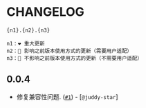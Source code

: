 # CHANGELOG

```
{n1}.{n2}.{n3}

n1：❤️ 重大更新
n2：💛 影响之前版本使用方式的更新（需要用户适配）
n3：💚 不影响之前版本使用方式的更新（不需要用户适配）
```

## 0.0.4

- 修复兼容性问题. ([`#1`](https://github.com/dragonwong/drop-animation/pull/1/files)) - [`@juddy-star`]
